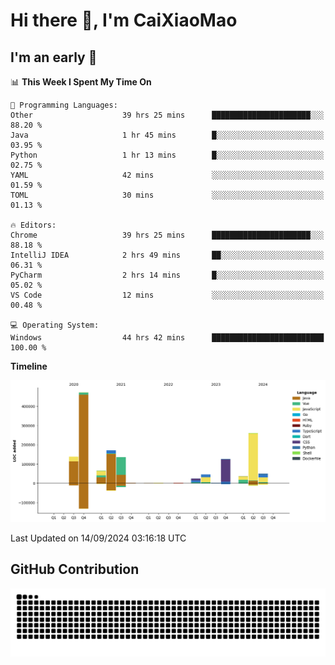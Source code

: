 # Hi there 👋, I'm CaiXiaoMao

## I'm an early 🐤
<!--START_SECTION:waka-->
📊 **This Week I Spent My Time On** 

```text
💬 Programming Languages: 
Other                    39 hrs 25 mins      ██████████████████████░░░   88.20 % 
Java                     1 hr 45 mins        █░░░░░░░░░░░░░░░░░░░░░░░░   03.95 % 
Python                   1 hr 13 mins        █░░░░░░░░░░░░░░░░░░░░░░░░   02.75 % 
YAML                     42 mins             ░░░░░░░░░░░░░░░░░░░░░░░░░   01.59 % 
TOML                     30 mins             ░░░░░░░░░░░░░░░░░░░░░░░░░   01.13 % 

🔥 Editors: 
Chrome                   39 hrs 25 mins      ██████████████████████░░░   88.18 % 
IntelliJ IDEA            2 hrs 49 mins       ██░░░░░░░░░░░░░░░░░░░░░░░   06.31 % 
PyCharm                  2 hrs 14 mins       █░░░░░░░░░░░░░░░░░░░░░░░░   05.02 % 
VS Code                  12 mins             ░░░░░░░░░░░░░░░░░░░░░░░░░   00.48 % 

💻 Operating System: 
Windows                  44 hrs 42 mins      █████████████████████████   100.00 % 
```

**Timeline**

![Lines of Code chart](https://raw.githubusercontent.com/caixiaomao/caixiaomao/main/assets/bar_graph.png)


 Last Updated on 14/09/2024 03:16:18 UTC
<!--END_SECTION:waka-->

## GitHub Contribution
<picture>
  <source media="(prefers-color-scheme: dark)" srcset="/dist/snake/github-contribution-grid-snake-dark.svg" />
  <source media="(prefers-color-scheme: light)" srcset="/dist/snake/github-contribution-grid-snake.svg" />
  <img alt="github contribution grid snake animation" src="/dist/snake/github-contribution-grid-snake.svg" />
</picture>
